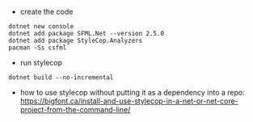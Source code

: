 
- create the code
```
dotnet new console
dotnet add package SFML.Net --version 2.5.0
dotnet add package StyleCop.Analyzers
pacman -Ss csfml
```

- run stylecop

```
dotnet build --no-incremental 
```

- how to use stylecop without putting it as a dependency into a repo:
https://bigfont.ca/install-and-use-stylecop-in-a-net-or-net-core-project-from-the-command-line/
